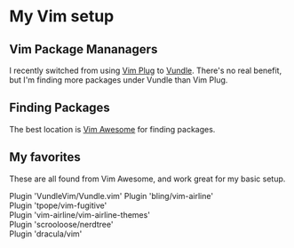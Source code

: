 # My Vim setup

## Vim Package Mananagers

I recently switched from using [Vim Plug](https://github.com/junegunn/vim-plug) to [Vundle](https://github.com/VundleVim/Vundle.vim). There's no real benefit, but I'm finding more packages under Vundle than Vim Plug. 

## Finding Packages

The best location is [Vim Awesome](https://vimawesome.com) for finding packages. 

## My favorites 

These are all found from Vim Awesome, and work great for my basic setup. 


Plugin 'VundleVim/Vundle.vim' 
Plugin 'bling/vim-airline'  
Plugin 'tpope/vim-fugitive'  
Plugin 'vim-airline/vim-airline-themes'  
Plugin 'scrooloose/nerdtree'  
Plugin 'dracula/vim'  




